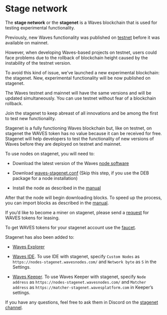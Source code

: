 # Stage network

The **stage network** or the **stagenet** is a Waves blockchain that is used for testing experimental functionality.

Previously, new Waves functionality was published on [testnet](/en/blockchain/blockchain-network/test-network) before it was available on mainnet.

However, when developing Waves-based projects on testnet, users could face problems due to the rollback of blockchain height caused by the instability of the testnet version.

To avoid this kind of issue, we’ve launched a new experimental blockchain: the stagenet. New, experimental functionality will be now published on stagenet.

The Waves testnet and mainnet will have the same versions and will be updated simultaneously. You can use testnet without fear of a blockchain rollback.

Join the stagenet to keep abreast of all innovations and be among the first to test new functionality.

Stagenet is a fully functioning Waves blockchain but, like on testnet, on stagenet the WAVES token has no value because it can be received for free. Stagenet will help developers to test the functionality of new versions of Waves before they are deployed on testnet and mainnet.

To use nodes on stagenet, you will need to:

* Download the latest version of the Waves [node software](https://github.com/wavesplatform/Waves/releases)

* Download [waves-stagenet.conf](https://github.com/wavesplatform/Waves/blob/master/node/waves-stagenet.conf) (Skip this step, if you use the DEB package for a node installation)

* Install the node as described in the [manual](/en/waves-node/how-to-install-a-node/how-to-install-a-node)

After that the node will begin downloading blocks. To speed up the process, you can import blocks as described in the [manual](/en/waves-node/options-for-getting-actual-blockchain).

If you’d like to become a miner on stagenet, please send a [request](https://wavesplatform.atlassian.net/servicedesk/customer/portal/11/create/178) for WAVES tokens for leasing.

To get WAVES tokens for your stagenet account use the [faucet](https://wavesexplorer.com/stagenet/faucet).

Stagenet has also been added to:

* [Waves Explorer](https://wavesexplorer.com/stagenet)

* [Waves IDE](https://ide.wavesplatform.com/). To use IDE with stagenet, specify `Custom Nodes` as `https://nodes-stagenet.wavesnodes.com/` and `Network byte` as `S` in the Settings.

* [Waves Keeper](/en/ecosystem/keeper). To use Waves Keeper with stagenet, specify `Node address` as `https://nodes-stagenet.wavesnodes.com/` and `Matcher address` as `https://matcher-stagenet.wavesplatform.com` in Keeper’s settings.

If you have any questions, feel free to ask them in Discord on the [stagenet channel](https://discordapp.com/channels/420933539375087617/615843628618612746).
